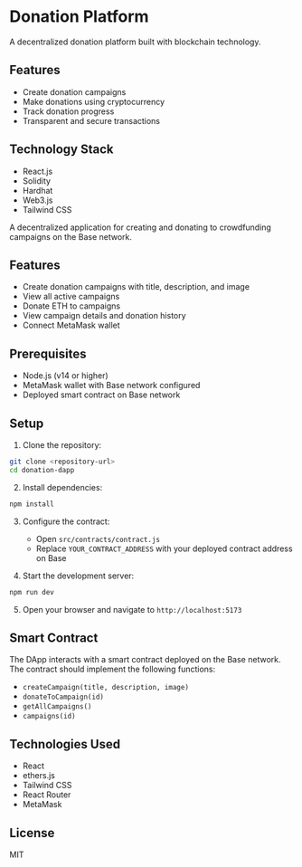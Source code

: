# Donation Platform

A decentralized donation platform built with blockchain technology.

## Features
- Create donation campaigns
- Make donations using cryptocurrency
- Track donation progress
- Transparent and secure transactions

## Technology Stack
- React.js
- Solidity
- Hardhat
- Web3.js
- Tailwind CSS

A decentralized application for creating and donating to crowdfunding campaigns on the Base network.

## Features

- Create donation campaigns with title, description, and image
- View all active campaigns
- Donate ETH to campaigns
- View campaign details and donation history
- Connect MetaMask wallet

## Prerequisites

- Node.js (v14 or higher)
- MetaMask wallet with Base network configured
- Deployed smart contract on Base network

## Setup

1. Clone the repository:
```bash
git clone <repository-url>
cd donation-dapp
```

2. Install dependencies:
```bash
npm install
```

3. Configure the contract:
   - Open `src/contracts/contract.js`
   - Replace `YOUR_CONTRACT_ADDRESS` with your deployed contract address on Base

4. Start the development server:
```bash
npm run dev
```

5. Open your browser and navigate to `http://localhost:5173`

## Smart Contract

The DApp interacts with a smart contract deployed on the Base network. The contract should implement the following functions:

- `createCampaign(title, description, image)`
- `donateToCampaign(id)`
- `getAllCampaigns()`
- `campaigns(id)`

## Technologies Used

- React
- ethers.js
- Tailwind CSS
- React Router
- MetaMask

## License

MIT 